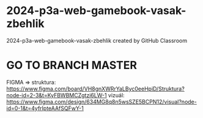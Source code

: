 # 2024-p3a-web-gamebook-vasak-zbehlik
2024-p3a-web-gamebook-vasak-zbehlik created by GitHub Classroom

# GO TO BRANCH MASTER


FIGMA =>
struktura: https://www.figma.com/board/VH8gnXWRrYaLByc0eeHpiD/Struktura?node-id=2-3&t=KyFBWBMCZgtzi6LW-1
vizuál: https://www.figma.com/design/634MG8q8n5wsSZE5BCPN12/visual?node-id=0-1&t=4yfrIpteAAfSQFwY-1
